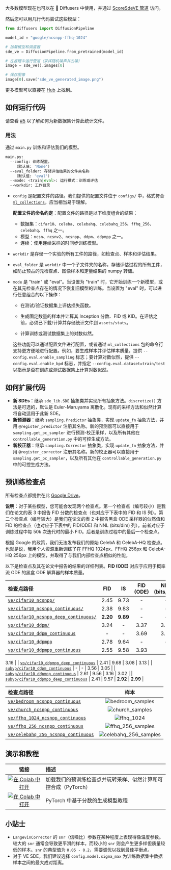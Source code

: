 大多数模型现在也可以在 🧨 Diffusers 中使用，并通过 [ScoreSdeVE 管道](https://huggingface.co/docs/diffusers/api/pipelines/score_sde_ve) 访问。

然后您可以用几行代码尝试这些模型：

```python
from diffusers import DiffusionPipeline

model_id = "google/ncsnpp-ffhq-1024"

# 加载模型和调度器
sde_ve = DiffusionPipeline.from_pretrained(model_id)

# 在推理中运行管道（采样随机噪声并去噪）
image = sde_ve().images[0]

# 保存图像
image[0].save("sde_ve_generated_image.png")
```

更多模型可以直接在 [Hub](https://huggingface.co/models?library=diffusers&pipeline_tag=unconditional-image-generation&sort=downloads&search=ncsnpp) 上找到。

## 如何运行代码

请查看 [#5](https://github.com/yang-song/score_sde/pull/5) 以了解如何为新数据集计算此统计文件。

### 用法

通过 `main.py` 训练和评估我们的模型。

```sh
main.py:
  --config: 训练配置。
    （默认值: 'None'）
  --eval_folder: 存储评估结果的文件夹名称
    （默认值: 'eval'）
  --mode: <train|eval>: 运行模式：训练或评估
  --workdir: 工作目录
```

* `config` 是配置文件的路径。我们提供的配置文件位于 `configs/` 中，格式符合 [`ml_collections`](https://github.com/google/ml_collections)，应当相当易于理解。

  **配置文件的命名约定**：配置文件的路径是以下维度组合的结果：
  * 数据集：`cifar10`、`celeba`、`celebahq`、`celebahq_256`、`ffhq_256`、`celebahq`、`ffhq` 之一。
  * 模型：`ncsn`、`ncsnv2`、`ncsnpp`、`ddpm`、`ddpmpp` 之一。
  * 连续：使用连续采样的时间步训练模型。

* `workdir` 是存储一个实验的所有工件的路径，如检查点、样本和评估结果。

* `eval_folder` 是 `workdir` 中一个子文件夹的名称，存储评估过程的所有工件，如防止预占的元检查点、图像样本和定量结果的 numpy 转储。

* `mode` 是 "train" 或 "eval"。当设置为 "train" 时，它开始训练一个新模型，或在其元检查点存在的情况下恢复旧模型的训练。当设置为 "eval" 时，可以进行任意组合的以下操作：

  * 在测试/验证数据集上评估损失函数。

  * 生成固定数量的样本并计算其 Inception 分数、FID 或 KID。在评估之前，必须已下载/计算并存储统计文件到 `assets/stats`。

  * 计算训练或测试数据集上的对数似然。

  这些功能可以通过配置文件进行配置，或者通过 `ml_collections` 包的命令行支持更方便地进行配置。例如，要生成样本并评估样本质量，提供 `--config.eval.enable_sampling` 标志；要计算对数似然，提供 `--config.eval.enable_bpd` 标志，并指定 `--config.eval.dataset=train/test` 以指示是否在训练或测试数据集上计算对数似然。

## 如何扩展代码
* **新 SDEs**：继承 `sde_lib.SDE` 抽象类并实现所有抽象方法。`discretize()` 方法是可选的，默认是 Euler-Maruyama 离散化。现有的采样方法和似然计算将自动适用于此新 SDE。
* **新预测器**：继承 `sampling.Predictor` 抽象类，实现 `update_fn` 抽象方法，并用 `@register_predictor` 注册其名称。新的预测器可以直接用于 `sampling.get_pc_sampler` 进行预测-校正采样，以及所有其他在 `controllable_generation.py` 中的可控生成方法。
* **新校正器**：继承 `sampling.Corrector` 抽象类，实现 `update_fn` 抽象方法，并用 `@register_corrector` 注册其名称。新的校正器可以直接用于 `sampling.get_pc_sampler`，以及所有其他在 `controllable_generation.py` 中的可控生成方法。

## 预训练检查点
所有检查点都提供在此 [Google Drive](https://drive.google.com/drive/folders/1tFmF_uh57O6lx9ggtZT_5LdonVK2cV-e?usp=sharing)。

**说明**：对于某些模型，您可能会发现两个检查点。第一个检查点（编号较小）是我们在论文的表 3 中报告 FID 分数的检查点（也对应于下表中的 FID 和 IS 列）。第二个检查点（编号较大）是我们在论文的表 2 中报告黑盒 ODE 采样器的似然值和 FID 的检查点（也对应于下表中的 FID(ODE) 和 NNL (bits/dim) 列）。前者对应于训练过程中每 50k 次迭代时的最小 FID。后者是训练过程中的最后一个检查点。

根据 Google 的政策，我们无法发布我们的原始 CelebA 和 CelebA-HQ 检查点。也就是说，我用个人资源重新训练了在 FFHQ 1024px、FFHQ 256px 和 CelebA-HQ 256px 上的模型，并取得了与我们内部检查点相似的性能。

以下是检查点及其在论文中报告的结果的详细列表。**FID (ODE)** 对应于应用于概率流 ODE 的黑盒 ODE 解算器的样本质量。

| 检查点路径 | FID | IS | FID (ODE) | NNL (bits/dim) |
|:----------|:-------:|:----------:|:----------:|:----------:|
| [`ve/cifar10_ncsnpp/`](https://drive.google.com/drive/folders/1sP4GwvrYiI-sDPTp7sKYzsxJLGVamVMZ?usp=sharing) |  2.45 | 9.73 | - | - |
| [`ve/cifar10_ncsnpp_continuous/`](https://drive.google.com/drive/folders/1b0gy_LLgO_DaQBgoWXwlVnL_rcAUgREh?usp=sharing) | 2.38 | 9.83 | - | - |
| [`ve/cifar10_ncsnpp_deep_continuous/`](https://drive.google.com/drive/folders/11s6A_xM7qiztdj8AHQWqaIAUSC3I7uX2?usp=sharing) | **2.20** | **9.89** | - | - |
| [`vp/cifar10_ddpm/`](https://drive.google.com/drive/folders/1zDKcy3xbsN3F4AfyB_DfY_1oho89iKcf?usp=sharing) | 3.24 | - | 3.37 | 3.28 |
| [`vp/cifar10_ddpm_continuous`](https://drive.google.com/drive/folders/1RHNxW1qY-mTr0JMAE5t4V181Hi_aVWXK?usp=sharing) | - | - | 3.69| 3.21 |
| [`vp/cifar10_ddpmpp`](https://drive.google.com/drive/folders/1zOVj03ZBcq339p5QEKJPh2bBrxR_HOCM?usp=sharing) | 2.78 | 9.64 | - | - |
| [`vp/cifar10_ddpmpp_continuous`](https://drive.google.com/drive/folders/1xYjVMx10N9ivQQBIsEoXEeu9nvSGTBrC?usp=sharing) | 2.55 | 9.58 | 3.93 | 

3.16 |
| [`vp/cifar10_ddpmpp_deep_continuous`](https://drive.google.com/drive/folders/1ZMLBiu9j7-rpdTQu8M2LlHAEQq4xRYrj?usp=sharing) | 2.41 | 9.68 | 3.08 | 3.13 |
| [`subvp/cifar10_ddpm_continuous`](https://drive.google.com/drive/folders/1DeebpmBkCxlZx89t3z45Te37T7BPOzd2?usp=sharing) | - | - | 3.56 | 3.05 |
| [`subvp/cifar10_ddpmpp_continuous`](https://drive.google.com/drive/folders/1bLgmnEAZnysRZfWt8qN3omGfijJ_B884?usp=sharing) | 2.61 | 9.56 | 3.16 | 3.02 |
| [`subvp/cifar10_ddpmpp_deep_continuous`](https://drive.google.com/drive/folders/16QGkviGcizSbIPRk37-YksUhlNIna4Ys?usp=sharing) | 2.41 | 9.57 | **2.92** | **2.99** |

| 检查点路径 | 样本 |
|:-----|:------:|
| [`ve/bedroom_ncsnpp_continuous`](https://drive.google.com/drive/folders/18GmxDvfGR8se9uFucc9uweeVrX_GzuUG?usp=sharing) | ![bedroom_samples](assets/bedroom.jpeg) |
| [`ve/church_ncsnpp_continuous`](https://drive.google.com/drive/folders/1zVChA0HrnJU66Jkt4P6KOnlREhBMc4Yh?usp=sharing) | ![church_samples](assets/church.jpeg) |
| [`ve/ffhq_1024_ncsnpp_continuous`](https://drive.google.com/drive/folders/1ZqLNr_kH0o9DxvwSlrQPMmkrhEnXhBm2?usp=sharing) |![ffhq_1024](assets/ffhq_1024.jpeg)|
| [`ve/ffhq_256_ncsnpp_continuous`](https://drive.google.com/drive/folders/1KG72ZKUCUa8dDcA03hOf1BsnK8kBcdPD?usp=sharing) |![ffhq_256_samples](assets/ffhq_256.jpg)|
| [`ve/celebahq_256_ncsnpp_continuous`](https://drive.google.com/drive/folders/19VJ7UZTE-ytGX6z5rl-tumW9c0Ps3itk?usp=sharing) |![celebahq_256_samples](assets/celebahq_256.jpg)|


## 演示和教程
| 链接 | 描述 |
|:----:|:-----|
|[![在 Colab 中打开](https://colab.research.google.com/assets/colab-badge.svg)](https://colab.research.google.com/drive/17lTrPLTt_0EDXa4hkbHmbAFQEkpRDZnh?usp=sharing) | 加载我们的预训练检查点并玩转采样、似然计算和可控合成（PyTorch） |
|[![在 Colab 中打开](https://colab.research.google.com/assets/colab-badge.svg)](https://colab.research.google.com/drive/120kYYBOVa1i0TD85RjlEkFjaWDxSFUx3?usp=sharing)| PyTorch 中基于分数的生成模型教程 |


## 小贴士
* `LangevinCorrector` 的 `snr`（信噪比）参数在某种程度上表现得像温度参数。较大的 `snr` 通常会导致更平滑的样本，而较小的 `snr` 则会产生更多样但质量较低的样本。`snr` 的典型值为 `0.05 - 0.2`，需要调优以找到最佳平衡点。
* 对于 VE SDE，我们建议选择 `config.model.sigma_max` 为训练数据集中数据样本之间的最大成对距离。
